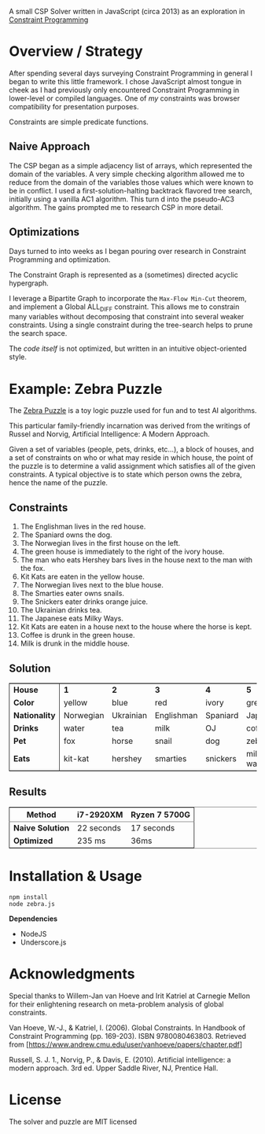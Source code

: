 A small CSP Solver written in JavaScript (circa 2013) as an exploration in [Constraint Programming](https://en.wikipedia.org/wiki/Constraint_programming)


# Overview / Strategy

After spending several days surveying Constraint Programming in general I began to write this little framework.  I chose JavaScript almost tongue in cheek as I had previously only encountered Constraint Programming in lower-level or compiled languages.  One of *my* constraints was browser compatibility for presentation purposes.

Constraints are simple predicate functions.


## Naive Approach

The CSP began as a simple adjacency list of arrays, which represented the domain of the variables.  A very simple checking algorithm allowed me to reduce from the domain of the variables those values which were known to be in conflict.  I used a first-solution-halting backtrack flavored tree search, initially using a vanilla AC1 algorithm.  This turn d into the pseudo-AC3 algorithm.  The gains prompted me to research CSP in more detail.


## Optimizations

Days turned to into weeks as I began pouring over research in Constraint Programming and optimization.

The Constraint Graph is represented as a (sometimes) directed acyclic hypergraph.

I leverage a Bipartite Graph to incorporate the `Max-Flow Min-Cut` theorem, and implement a Global ALL<sub>DIFF</sub> constraint.  This allows me to constrain many variables without decomposing that constraint into several weaker constraints.  Using a single constraint during the tree-search helps to prune the search space.

The *code itself* is not optimized, but written in an intuitive object-oriented style.


# Example: Zebra Puzzle

The [Zebra Puzzle](http://en.wikipedia.org/wiki/Zebra_puzzle) is a toy logic puzzle used for fun and to test AI algorithms. 

This particular family-friendly incarnation was derived from the writings of Russel and Norvig, Artificial Intelligence: A Modern Approach.

Given a set of variables (people, pets, drinks, etc&#x2026;), a block of houses, and a set of constraints on who or what may reside in which house, the point of the puzzle is to determine a valid assignment which satisfies all of the given constraints.  A typical objective is to state which person owns the zebra, hence the name of the puzzle.


## Constraints

1.  The Englishman lives in the red house.
2.  The Spaniard owns the dog.
3.  The Norwegian lives in the first house on the left.
4.  The green house is immediately to the right of the ivory house.
5.  The man who eats Hershey bars lives in the house next to the man with the fox.
6.  Kit Kats are eaten in the yellow house.
7.  The Norwegian lives next to the blue house.
8.  The Smarties eater owns snails.
9.  The Snickers eater drinks orange juice.
10. The Ukrainian drinks tea.
11. The Japanese eats Milky Ways.
12. Kit Kats are eaten in a house next to the house where the horse is kept.
13. Coffee is drunk in the green house.
14. Milk is drunk in the middle house.


## Solution

<table border="2" cellspacing="0" cellpadding="6" rules="groups" frame="hsides">


<colgroup>
<col  class="org-left" />
</colgroup>

<colgroup>
<col  class="org-left" />

<col  class="org-left" />

<col  class="org-left" />

<col  class="org-left" />

<col  class="org-left" />
</colgroup>
<tbody>
<tr>
<td class="org-left"><b>House</b></td>
<td class="org-left"><b>1</b></td>
<td class="org-left"><b>2</b></td>
<td class="org-left"><b>3</b></td>
<td class="org-left"><b>4</b></td>
<td class="org-left"><b>5</b></td>
</tr>


<tr>
<td class="org-left"><b>Color</b></td>
<td class="org-left">yellow</td>
<td class="org-left">blue</td>
<td class="org-left">red</td>
<td class="org-left">ivory</td>
<td class="org-left">green</td>
</tr>


<tr>
<td class="org-left"><b>Nationality</b></td>
<td class="org-left">Norwegian</td>
<td class="org-left">Ukrainian</td>
<td class="org-left">Englishman</td>
<td class="org-left">Spaniard</td>
<td class="org-left">Japanese</td>
</tr>


<tr>
<td class="org-left"><b>Drinks</b></td>
<td class="org-left">water</td>
<td class="org-left">tea</td>
<td class="org-left">milk</td>
<td class="org-left">OJ</td>
<td class="org-left">coffee</td>
</tr>


<tr>
<td class="org-left"><b>Pet</b></td>
<td class="org-left">fox</td>
<td class="org-left">horse</td>
<td class="org-left">snail</td>
<td class="org-left">dog</td>
<td class="org-left">zebra</td>
</tr>


<tr>
<td class="org-left"><b>Eats</b></td>
<td class="org-left">kit-kat</td>
<td class="org-left">hershey</td>
<td class="org-left">smarties</td>
<td class="org-left">snickers</td>
<td class="org-left">milkey-way</td>
</tr>
</tbody>
</table>


## Results

<table border="2" cellspacing="0" cellpadding="6" rules="groups" frame="hsides">


<colgroup>
<col  class="org-left" />

<col  class="org-left" />

<col  class="org-left" />
</colgroup>
<thead>
<tr>
<th scope="col" class="org-left"><b>Method</b></th>
<th scope="col" class="org-left">i7-2920XM</th>
<th scope="col" class="org-left">Ryzen 7 5700G</th>
</tr>
</thead>

<tbody>
<tr>
<td class="org-left"><b>Naive Solution</b></td>
<td class="org-left">22 seconds</td>
<td class="org-left">17 seconds</td>
</tr>


<tr>
<td class="org-left"><b>Optimized</b></td>
<td class="org-left">235 ms</td>
<td class="org-left">36ms</td>
</tr>
</tbody>
</table>


# Installation & Usage

    npm install
    node zebra.js

**Dependencies**

-   NodeJS
-   Underscore.js


# Acknowledgments

Special thanks to Willem-Jan van Hoeve and Irit Katriel at Carnegie Mellon for their enlightening research on meta-problem analysis of global constraints.

Van Hoeve, W.-J., & Katriel, I. (2006). Global Constraints. In Handbook of Constraint Programming (pp. 169-203). ISBN 9780080463803. Retrieved from [<https://www.andrew.cmu.edu/user/vanhoeve/papers/chapter.pdf>]

Russell, S. J. 1., Norvig, P., & Davis, E. (2010). Artificial intelligence: a modern approach. 3rd ed. Upper Saddle River, NJ, Prentice Hall.


# License

The solver and puzzle are MIT licensed

